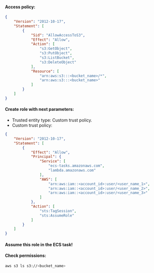 #### Access policy:
```json
{
    "Version": "2012-10-17",
    "Statement": [
        {
            "Sid": "AllowAccessToS3",
            "Effect": "Allow",
            "Action": [
                "s3:GetObject",
                "s3:PutObject",
                "s3:ListBucket",
                "s3:DeleteObject"
            ],
            "Resource": [
                "arn:aws:s3:::<bucket_name>/*",
                "arn:aws:s3:::<bucket_name>"
            ]
        }
    ]
}
```

#### Create role with next parameters:
- Trusted entity type: Custom trust policy.
- Custom trust policy:
```json
{
    "Version": "2012-10-17",
    "Statement": [
        {
            "Effect": "Allow",
            "Principal": {
                "Service": [
                    "ecs-tasks.amazonaws.com",
                    "lambda.amazonaws.com"
                ],
                "AWS": [
                    "arn:aws:iam::<account_id>:user/<user_name_1>",
                    "arn:aws:iam::<account_id>:user/<user_name_2>",
                    "arn:aws:iam::<account_id>:user/<user_name_3>"
                ]
            },
            "Action": [
                "sts:TagSession",
                "sts:AssumeRole"
            ]
        }
    ]
}
```

#### Assume this role in the ECS task!
#### Check permissions:
```bash
aws s3 ls s3://<bucket_name>
```
